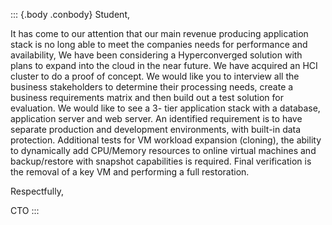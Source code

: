 ::: {.body .conbody}
Student,

It has come to our attention that our main revenue producing application stack is no long able to meet the companies needs for performance and availability, We have been considering a Hyperconverged solution with plans to expand into the cloud in the near future. We have acquired an HCI cluster to do a proof of concept.
We would like you to interview all the business stakeholders to determine their processing needs, create a business requirements matrix and then build out a test solution for evaluation.
We would like to see a 3- tier application stack with a database, application server and web server.  An identified requirement is to have separate production and development environments, with built-in data protection. Additional tests for VM workload expansion (cloning), the ability to dynamically add CPU/Memory resources to online virtual machines and backup/restore with snapshot capabilities is required. Final verification is the removal of a key VM and performing a full restoration.

Respectfully,

CTO
:::
